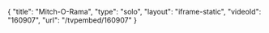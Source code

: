 {
    "title": "Mitch-O-Rama",
    "type": "solo",
    "layout": "iframe-static",
    "videoId": "160907",
    "url": "\/tvpembed\/160907"
}